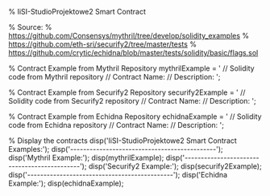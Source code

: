 % IiSI-StudioProjektowe2 Smart Contract

% Source: 
% https://github.com/Consensys/mythril/tree/develop/solidity_examples
% https://github.com/eth-sri/securify2/tree/master/tests
% https://github.com/crytic/echidna/blob/master/tests/solidity/basic/flags.sol

% Contract Example from Mythril Repository
mythrilExample = '
// Solidity code from Mythril repository
// Contract Name: <ContractName>
// Description: <Description>
<Contract Code Here>
';

% Contract Example from Securify2 Repository
securify2Example = '
// Solidity code from Securify2 repository
// Contract Name: <ContractName>
// Description: <Description>
<Contract Code Here>
';

% Contract Example from Echidna Repository
echidnaExample = '
// Solidity code from Echidna repository
// Contract Name: <ContractName>
// Description: <Description>
<Contract Code Here>
';

% Display the contracts
disp('IiSI-StudioProjektowe2 Smart Contract Examples:');
disp('---------------------------------------------');
disp('Mythril Example:');
disp(mythrilExample);
disp('---------------------------------------------');
disp('Securify2 Example:');
disp(securify2Example);
disp('---------------------------------------------');
disp('Echidna Example:');
disp(echidnaExample);
